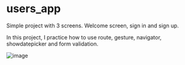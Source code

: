 # users_app

Simple project with 3 screens. Welcome screen, sign in and sign up.

In this project, I practice how to use route, gesture, navigator, showdatepicker and form validation.

![image](https://github.com/LilyanaShu/users_app/assets/132737700/38455bae-ec6f-452e-b74d-1271aff1a868)

